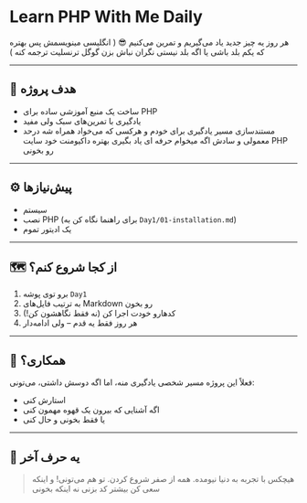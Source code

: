 # Learn PHP With Me Daily

هر روز یه چیز جدید یاد می‌گیریم و تمرین می‌کنیم 😎 ( انگلیسی مینویسمش پس بهتره که یکم بلد باشی یا اگه بلد نیستی نگران نباش بزن گوگل ترنسلیت ترجمه کنه )

---

## 🧠 هدف پروژه

- ساخت یک منبع آموزشی ساده برای PHP
- یادگیری با تمرین‌های سبک ولی مفید
- مستندسازی مسیر یادگیری برای خودم و هرکسی که می‌خواد همراه شه درحد معمولی و سادش اگه میخوام حرفه ای یاد بگیری بهتره داکیومنت خود سایت PHP رو بخونی

---

## ⚙️ پیش‌نیازها

-  سیستم  
-  نصب PHP (برای راهنما نگاه کن به `Day1/01-installation.md`)
-  یک ادیتور تموم

---

## 🗺️ از کجا شروع کنم؟

1. برو توی پوشه `Day1`
2. به ترتیب فایل‌های Markdown رو بخون
3. کدهارو خودت اجرا کن (نه فقط نگاهشون کن!)
4. هر روز فقط یه قدم – ولی ادامه‌دار 

---

## 🤝 همکاری؟

فعلاً این پروژه مسیر شخصی یادگیری منه، اما اگه دوسش داشتی، می‌تونی:
-  استارش کنی
- اگه آشنایی که بیرون یک قهوه مهمون کنی
- یا فقط بخونی و حال کنی

---

## 📢 یه حرف آخر

> هیچکس با تجربه به دنیا نیومده. همه از صفر شروع کردن. تو هم می‌تونی!
> و اینکه سعی کن بیشتر کد بزنی نه اینکه بخونی

